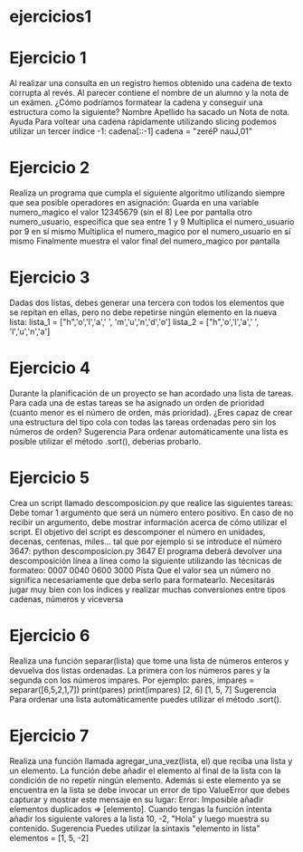 # ejercicios1
# Ejercicio 1
Al realizar una consulta en un registro hemos obtenido una cadena de texto corrupta al revés. Al parecer contiene el nombre de un alumno y la nota de un exámen. ¿Cómo podríamos formatear la cadena y conseguir una estructura como la siguiente?
Nombre Apellido ha sacado un Nota de nota.
Ayuda
Para voltear una cadena rápidamente utilizando slicing podemos utilizar un tercer índice -1: cadena[::-1]
cadena = "zeréP nauJ,01"

# Ejercicio 2
Realiza un programa que cumpla el siguiente algoritmo utilizando siempre que sea posible operadores en asignación:
Guarda en una variable numero_magico el valor 12345679 (sin el 8)
Lee por pantalla otro numero_usuario, especifica que sea entre 1 y 9
Multiplica el numero_usuario por 9 en sí mismo
Multiplica el numero_magico por el numero_usuario en sí mismo
Finalmente muestra el valor final del numero_magico por pantalla

# Ejercicio 3
Dadas dos listas, debes generar una tercera con todos los elementos que se repitan en ellas, pero no debe repetirse ningún elemento en la nueva lista:
lista_1 = ["h",'o','l','a',' ', 'm','u','n','d','o']
lista_2 = ["h",'o','l','a',' ', 'l','u','n','a']

# Ejercicio 4
Durante la planificación de un proyecto se han acordado una lista de tareas. Para cada una de estas tareas se ha asignado un orden de prioridad (cuanto menor es el número de orden, más prioridad).
¿Eres capaz de crear una estructura del tipo cola con todas las tareas ordenadas pero sin los números de orden?
Sugerencia
Para ordenar automáticamente una lista es posible utilizar el método .sort(), deberias probarlo.

# Ejercicio 5
Crea un script llamado descomposicion.py que realice las siguientes tareas:
Debe tomar 1 argumento que será un número entero positivo.
En caso de no recibir un argumento, debe mostrar información acerca de cómo utilizar el script.
El objetivo del script es descomponer el número en unidades, decenas, centenas, miles... tal que por ejemplo si se introduce el número 3647:
python descomposicion.py 3647
El programa deberá devolver una descomposición línea a línea como la siguiente utilizando las técnicas de formateo:
0007
0040
0600
3000
Pista
Que el valor sea un número no significa necesariamente que deba serlo para formatearlo. Necesitarás jugar muy bien con los índices y realizar muchas conversiones entre tipos cadenas, números y viceversa

# Ejercicio 6
Realiza una función separar(lista) que tome una lista de números enteros y devuelva dos listas ordenadas. La primera con los números pares y la segunda con los números impares.
Por ejemplo:
pares, impares = separar([6,5,2,1,7])
print(pares)
print(impares)
[2, 6]
[1, 5, 7]
Sugerencia
Para ordenar una lista automáticamente puedes utilizar el método .sort().

# Ejercicio 7
Realiza una función llamada agregar_una_vez(lista, el) que reciba una lista y un elemento. La función debe añadir el elemento al final de la lista con la condición de no repetir ningún elemento. Además si este elemento ya se encuentra en la lista se debe invocar un error de tipo ValueError que debes capturar y mostrar este mensaje en su lugar:
Error: Imposible añadir elementos duplicados => [elemento].
Cuando tengas la función intenta añadir los siguiente valores a la lista 10, -2, "Hola" y luego muestra su contenido.
Sugerencia
Puedes utilizar la sintaxis "elemento in lista"
elementos = [1, 5, -2]
 
